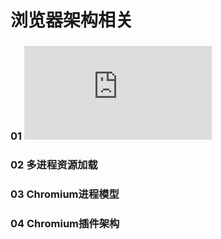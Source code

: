 # 浏览器架构相关


### 01 ![Chromium多进程架构](https://github.com/DuLinRain/chrome-note/blob/master/Chromium%E5%A4%9A%E8%BF%9B%E7%A8%8B%E6%9E%B6%E6%9E%84.MD)



### 02 多进程资源加载

### 03 Chromium进程模型

### 04 Chromium插件架构

